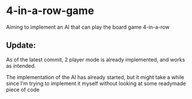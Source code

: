 # 4-in-a-row-game
Aiming to implement an AI that can play the board game 4-in-a-row

## Update:
As of the latest commit, 2 player mode is already implemented, and works as intended.

The implementation of the AI has already started, but it might take a while since I'm trying to implement it myself without looking at some readymade piece of code 
